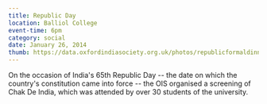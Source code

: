 ```yaml
---
title: Republic Day
location: Balliol College
event-time: 6pm
category: social
date: January 26, 2014
thumb: https://data.oxfordindiasociety.org.uk/photos/republicformaldinner/indian_flag.jpg
---
```


On the occasion of India's 65th Republic Day -- the date on which the country's constitution came into force -- the OIS organised a screening of Chak De India, which was attended by over 30 students of the university.
